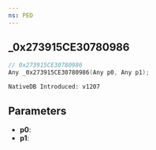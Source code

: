 ```yaml
---
ns: PED
---
```

## _0x273915CE30780986

```c
// 0x273915CE30780986
Any _0x273915CE30780986(Any p0, Any p1);
```

```
NativeDB Introduced: v1207
```

## Parameters
* **p0**:
* **p1**:
